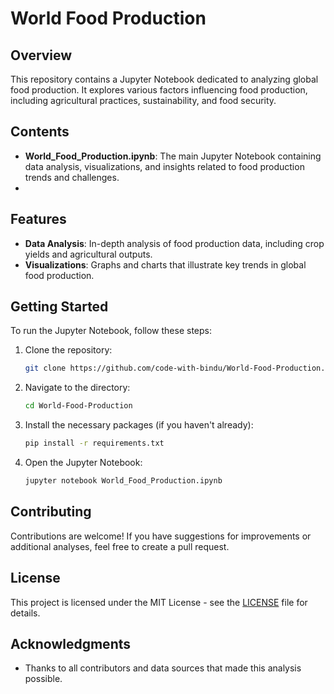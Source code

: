 # World Food Production

## Overview
This repository contains a Jupyter Notebook dedicated to analyzing global food production. It explores various factors influencing food production, including agricultural practices, sustainability, and food security.

## Contents
- **World_Food_Production.ipynb**: The main Jupyter Notebook containing data analysis, visualizations, and insights related to food production trends and challenges.
- 
## Features
- **Data Analysis**: In-depth analysis of food production data, including crop yields and agricultural outputs.
- **Visualizations**: Graphs and charts that illustrate key trends in global food production.


## Getting Started
To run the Jupyter Notebook, follow these steps:

1. Clone the repository:
   ```bash
   git clone https://github.com/code-with-bindu/World-Food-Production.git
   ```
2. Navigate to the directory:
   ```bash
   cd World-Food-Production
   ```
3. Install the necessary packages (if you haven't already):
   ```bash
   pip install -r requirements.txt
   ```
4. Open the Jupyter Notebook:
   ```bash
   jupyter notebook World_Food_Production.ipynb
   ```

## Contributing
Contributions are welcome! If you have suggestions for improvements or additional analyses, feel free to create a pull request.

## License
This project is licensed under the MIT License - see the [LICENSE](LICENSE) file for details.

## Acknowledgments
- Thanks to all contributors and data sources that made this analysis possible.
